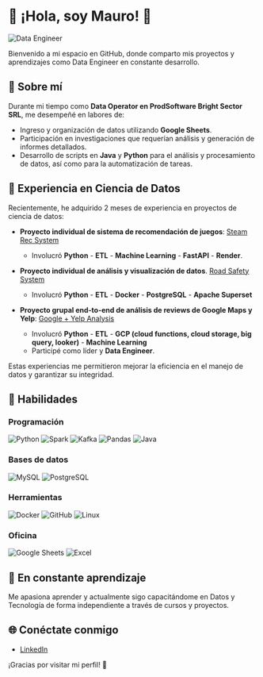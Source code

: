 # 🌟 ¡Hola, soy Mauro! 🌟

![Data Engineer](https://img.shields.io/badge/Data_Engineer-🔋💻-blueviolet)

Bienvenido a mi espacio en GitHub, donde comparto mis proyectos y aprendizajes como Data Engineer en constante desarrollo.

## 📜 Sobre mí
Durante mi tiempo como **Data Operator en ProdSoftware Bright Sector SRL**, me desempeñé en labores de:
- Ingreso y organización de datos utilizando **Google Sheets**.
- Participación en investigaciones que requerían análisis y generación de informes detallados.
- Desarrollo de scripts en **Java** y **Python** para el análisis y procesamiento de datos, así como para la automatización de tareas.

## 🔬 Experiencia en Ciencia de Datos
Recientemente, he adquirido 2 meses de experiencia en proyectos de ciencia de datos:

- **Proyecto individual de sistema de recomendación de juegos**:
  [Steam Rec System](https://github.com/Mauro-coder555/Steam-Rec-System)  
  - Involucró **Python** - **ETL** - **Machine Learning** - **FastAPI** - **Render**.  


- **Proyecto individual de análisis y visualización de datos**.
  [Road Safety System](https://github.com/Mauro-coder555/analitycs-road-safety-system)
  - Involucró **Python** - **ETL** - **Docker** - **PostgreSQL** - **Apache Superset**
  

- **Proyecto grupal end-to-end de análisis de reviews de Google Maps y Yelp**:
 [Google + Yelp Analysis](https://github.com/Mauro-coder555/Yelp-Google-Maps-Reviews-Recommendations)
  - Involucró **Python** - **ETL** - **GCP (cloud functions, cloud storage, big query, looker)** - **Machine Learning**
  - Participé como líder y **Data Engineer**.
  

Estas experiencias me permitieron mejorar la eficiencia en el manejo de datos y garantizar su integridad.

## 💼 Habilidades
### Programación
![Python](https://img.shields.io/badge/Python-3776AB?logo=python&logoColor=white&style=for-the-badge)
![Spark](https://img.shields.io/badge/Spark-E25A1C?logo=apachespark&logoColor=white&style=for-the-badge)
![Kafka](https://img.shields.io/badge/Kafka-231F20?logo=apachekafka&logoColor=white&style=for-the-badge)
![Pandas](https://img.shields.io/badge/Pandas-150458?logo=pandas&logoColor=white&style=for-the-badge)
![Java](https://img.shields.io/badge/Java-007396?logo=java&logoColor=white&style=for-the-badge)

### Bases de datos
![MySQL](https://img.shields.io/badge/MySQL-4479A1?logo=mysql&logoColor=white&style=for-the-badge)
![PostgreSQL](https://img.shields.io/badge/PostgreSQL-336791?logo=postgresql&logoColor=white&style=for-the-badge)

### Herramientas
![Docker](https://img.shields.io/badge/Docker-2496ED?logo=docker&logoColor=white&style=for-the-badge)
![GitHub](https://img.shields.io/badge/GitHub-181717?logo=github&logoColor=white&style=for-the-badge)
![Linux](https://img.shields.io/badge/Linux-FCC624?logo=linux&logoColor=white&style=for-the-badge)

### Oficina
![Google Sheets](https://img.shields.io/badge/Google_Sheets-34A853?logo=googlesheets&logoColor=white&style=for-the-badge)
![Excel](https://img.shields.io/badge/Excel-217346?logo=microsoftexcel&logoColor=white&style=for-the-badge)

## 📙 En constante aprendizaje
Me apasiona aprender y actualmente sigo capacitándome en Datos y Tecnología de forma independiente a través de cursos y proyectos.

## 🌐 Conéctate conmigo
- [LinkedIn](https://www.linkedin.com/in/mauroandrespereyra)

¡Gracias por visitar mi perfil! 🚀
